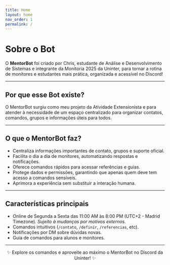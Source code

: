 ```yaml
---
title: Home
layout: home
nav_order: 1
permalink: /
---
```


# Sobre o Bot

O **MentorBot** foi criado por Chris, estudante de Análise e Desenvolvimento de Sistemas e integrante da Monitoria 2025 da Uninter, para tornar a rotina de monitores e estudantes mais prática, organizada e acessível no Discord!

---

## Por que esse Bot existe?

O MentorBot surgiu como meu projeto da Atividade Extensionista e para atender à necessidade de um espaço centralizado para organizar contatos, comandos, grupos e informações úteis para todos.

---

## O que o MentorBot faz?

- Centraliza informações importantes de contato, grupos e suporte oficial.
- Facilita o dia a dia de monitores, automatizando respostas e notificações.
- Oferece comandos rápidos para acessar referências e guias.
- Protege dados e permissões, garantindo que apenas quem deve tem acesso a comandos sensíveis.
- Aprimora a experiência sem substituir a interação humana.

---

## Características principais

- Online de Segunda a Sexta das 11:00 AM às 8:00 PM (UTC+2 - Madrid Timezone). _Sujeito à mudanças por motivos externos._
- Comandos intuitivos (`/contato`, `/definir`, `/referencias`, etc).
- Notificações por DM sobre dúvidas novas.
- Guia de comandos para alunos e monitores.

---

<div align="center">

✨ Explore os comandos e aproveite ao máximo o MentorBot no Discord da Uninter! ✨

</div>
